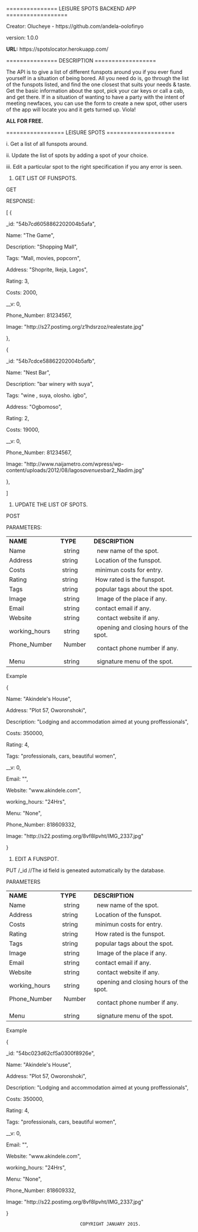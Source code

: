 <p>=============== LEISURE SPOTS BACKEND APP ==================</p>

<p>Creator: Olucheye  - https://github.com/andela-oolofinyo</p>

<p>version: 1.0.0</p>

<p><b>URL:</b> https://spotslocator.herokuapp.com/</p>

<p>=============== DESCRIPTION ==================</p>

<p>The API is to give a list of different funspots around you if you ever fiund yourself in a situation of being bored. All you need do is, go through the list of the funspots listed, and find the one closest that suits your needs &amp; taste. Get the basic information about the spot, pick your car keys or call a cab, and get there. If in a situation of wanting to have a party with the intent of meeting newfaces, you can use the form to create a new spot, other users of the app will locate you and it gets turned up. Viola!</p>

<p><b>ALL FOR FREE.</b></p>

<p>================= LEISURE SPOTS ====================</p>

<p>i. Get a list of all funspots around.</p>

<p>ii. Update the list of spots by adding a spot of your choice.</p>

<p>iii. Edit a particular spot to the right specification if you any error is seen.</p>

<ol>
<li>GET LIST OF FUNSPOTS.</li>
</ol>

<p>GET</p>

<p>RESPONSE:</p>

<p>[
{</p>

<p>_id: "54b7cd6058862202004b5afa",</p>

<p>Name: "The Game",</p>

<p>Description: "Shopping Mall",</p>

<p>Tags: "Mall, movies, popcorn",</p>

<p>Address: "Shoprite, Ikeja, Lagos",</p>

<p>Rating: 3,</p>

<p>Costs: 2000,</p>

<p>__v: 0,</p>

<p>Phone_Number: 81234567,</p>

<p>Image: "http://s27.postimg.org/z1hdsrzoz/realestate.jpg"</p>

<p>},</p>

<p>{</p>

<p>_id: "54b7cdce58862202004b5afb",</p>

<p>Name: "Nest Bar",</p>

<p>Description: "bar winery with suya",</p>

<p>Tags: "wine , suya, olosho. igbo",</p>

<p>Address: "Ogbomoso",</p>

<p>Rating: 2,</p>

<p>Costs: 19000,</p>

<p>__v: 0,</p>

<p>Phone_Number: 81234567,</p>

<p>Image: "http://www.naijametro.com/wpress/wp-content/uploads/2012/08/lagos<em>avenues</em>bar2_Nadim.jpg"</p>

<p>},</p>

<p>]</p>

<ol>
<li>UPDATE THE LIST OF SPOTS.</li>
</ol>

<p>POST</p>

<p>PARAMETERS:</p>

<table>
 <tr><td><b>NAME</b></td>                           <td><b>TYPE</b></td>                          <td><b>DESCRIPTION</b></td></tr>

  <tr><td> Name &nbsp;</td>                              <td> &nbsp; string &nbsp;</td>                          <td>&nbsp; new name of the spot.</td></tr>

  <tr><td>Address &nbsp;</td>                                    <td>&nbsp;string</td>                                   <td>&nbsp;Location of the funspot.</td></tr>

  <tr><td>Costs  &nbsp;</td>                                     <td>&nbsp;string</td>                                   <td>&nbsp;minimun costs for entry.</td></tr>

  <tr><td>Rating &nbsp;</td>                               <td>&nbsp;string</td>                                   <td>&nbsp;How rated is the funspot.</td></tr>

  <tr><td>Tags &nbsp;</td>                               <td>&nbsp;string</td>                                   <td>&nbsp;popular tags about the spot.</td></tr>

 <tr><td> Image &nbsp;</td>                              <td> &nbsp; string &nbsp;</td>                          <td>&nbsp; Image of the place if any.</td></tr>

 <tr><td>  Email &nbsp;</td>                              <td> &nbsp; string &nbsp;</td>                          <td>&nbsp;contact email if any.</td></tr>

 <tr><td> Website &nbsp;</td>                              <td> &nbsp; string &nbsp;</td>                          <td>&nbsp; contact website if any.</td></tr>

 <tr><td> working_hours &nbsp;</td>                              <td> &nbsp; string &nbsp;</td>                          <td>&nbsp; opening and closing hours of the spot.</td></tr>

 <tr><td> Phone_Number &nbsp;</td>                              <td> &nbsp; Number &nbsp;</td>                          <td>&nbsp; contact phone number if any.</td></tr>

<tr><td> Menu &nbsp;</td>                              <td> &nbsp; string &nbsp;</td>                          <td>&nbsp; signature menu of the spot.</td></tr>
</table>

<p>Example</p>

<p>{</p>

<p>Name: "Akindele's House",</p>

<p>Address: "Plot 57, Oworonshoki",</p>

<p>Description: "Lodging and accommodation aimed at young proffessionals",</p>

<p>Costs: 350000,</p>

<p>Rating: 4,</p>

<p>Tags: "professionals, cars, beautiful women",</p>

<p>__v: 0,</p>

<p>Email: "",</p>

<p>Website: "www.akindele.com",</p>

<p>working_hours: "24Hrs",</p>

<p>Menu: "None",</p>

<p>Phone_Number: 818609332,</p>

<p>Image: "http://s22.postimg.org/8vf8lpvht/IMG_2337.jpg"</p>

<p>}</p>

<ol>
<li>EDIT A FUNSPOT.</li>
</ol>

<p>PUT /_id        //The id field is geneated automatically by the database. </p>

<p>PARAMETERS</p>

<table>
 <tr><td><b>NAME</b></td>                           <td><b>TYPE</b></td>                          <td><b>DESCRIPTION</b></td></tr>

  <tr><td> Name &nbsp;</td>                              <td> &nbsp; string &nbsp;</td>                          <td>&nbsp; new name of the spot.</td></tr>

  <tr><td>Address &nbsp;</td>                                    <td>&nbsp;string</td>                                   <td>&nbsp;Location of the funspot.</td></tr>

  <tr><td>Costs  &nbsp;</td>                                     <td>&nbsp;string</td>                                   <td>&nbsp;minimun costs for entry.</td></tr>

  <tr><td>Rating &nbsp;</td>                               <td>&nbsp;string</td>                                   <td>&nbsp;How rated is the funspot.</td></tr>

  <tr><td>Tags &nbsp;</td>                               <td>&nbsp;string</td>                                   <td>&nbsp;popular tags about the spot.</td></tr>

 <tr><td> Image &nbsp;</td>                              <td> &nbsp; string &nbsp;</td>                          <td>&nbsp; Image of the place if any.</td></tr>

 <tr><td>  Email &nbsp;</td>                              <td> &nbsp; string &nbsp;</td>                          <td>&nbsp;contact email if any.</td></tr>

 <tr><td> Website &nbsp;</td>                              <td> &nbsp; string &nbsp;</td>                          <td>&nbsp; contact website if any.</td></tr>

 <tr><td> working_hours &nbsp;</td>                              <td> &nbsp; string &nbsp;</td>                          <td>&nbsp; opening and closing hours of the spot.</td></tr>

 <tr><td> Phone_Number &nbsp;</td>                              <td> &nbsp; Number &nbsp;</td>                          <td>&nbsp; contact phone number if any.</td></tr>

<tr><td> Menu &nbsp;</td>                              <td> &nbsp; string &nbsp;</td>                          <td>&nbsp; signature menu of the spot.</td></tr>
</table>

<p>Example</p>

<p>{</p>

<p>_id: "54bc023d62cf5a0300f8926e",</p>

<p>Name: "Akindele's House",</p>

<p>Address: "Plot 57, Oworonshoki",</p>

<p>Description: "Lodging and accommodation aimed at young proffessionals",</p>

<p>Costs: 350000,</p>

<p>Rating: 4,</p>

<p>Tags: "professionals, cars, beautiful women",</p>

<p>__v: 0,</p>

<p>Email: "",</p>

<p>Website: "www.akindele.com",</p>

<p>working_hours: "24Hrs",</p>

<p>Menu: "None",</p>

<p>Phone_Number: 818609332,</p>

<p>Image: "http://s22.postimg.org/8vf8lpvht/IMG_2337.jpg"</p>

<p>}</p>

<pre><code>                            COPYRIGHT JANUARY 2015.
</code></pre>


